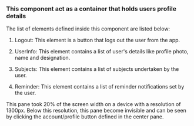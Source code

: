 ### This component act as a container that holds users profile details

The list of elements defined inside this component are listed below:

1. Logout: This element is a button that logs out the user from the app.

2. UserInfo: This element contains a list of user's details like profile photo, name and designation.

3. Subjects: This element contains a list of subjects undertaken by the user.

4. Reminder: This element contains a list of reminder notifications set by the user.

This pane took 20% of the screen width on a device with a resolution of 1300px. Below this resolution, this pane become invisible and can be seen by clicking the account/profile button defined in the center pane.
